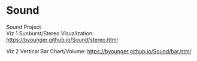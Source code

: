 # Sound
Sound Project  
Viz 1 Sunburst/Stereo Visualization: https://byounger.github.io/Sound/stereo.html

Viz 2 Vertical Bar Chart/Volume: https://byounger.github.io/Sound/bar.html
